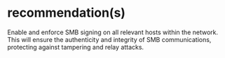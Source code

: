 # recommendation(s)

Enable and enforce SMB signing on all relevant hosts within the network. This will ensure the authenticity and integrity of SMB communications, protecting against tampering and relay attacks.
